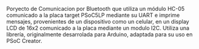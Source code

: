 Poryecto de Comunicacion por Bluetooth que utiliza un módulo HC-05 comunicado
a la placa target PSoC5LP mediante su UART e imprime mensajes, provenientes de
un dispositivo como un celular, en un display LCD de 16x2 comunicado a la
placa mediante un modulo I2C.
Utiliza una librería, originalmente desarrolada para Arduino, adaptada para 
su uso en PSoC Creator. 
